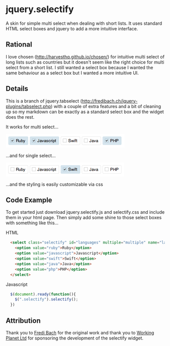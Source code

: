 jquery.selectify
================

A skin for simple multi select when dealing with short lists. It uses standard HTML select boxes and jquery to add a more intuitive interface.

## Rational
I love chosen (http://harvesthq.github.io/chosen/) for intuitive multi select of long lists such as countries but it doesn't seem like the right choice for multi select from a short list. I still wanted a select box because I wanted the same behaviour as a select box but I wanted a more intuitive UI.

## Details
This is a branch of jquery.tabselect (http://fredibach.ch/jquery-plugins/tabselect.php) with a couple of extra features and a bit of cleaning up so my markdown can be exactly as a standard select box and the widget does the rest.

It works for multi select...

![Multi select](https://raw.githubusercontent.com/stevebutterworth/jquery.selectify/master/images/eg1.png)

...and for single select...

![Single select](https://raw.githubusercontent.com/stevebutterworth/jquery.selectify/master/images/eg2.png)

...and the styling is easily customizable via css


## Code Example

To get started just download jquery.selectify.js and selectify.css and include them in your html page. Then simply add some shine to those select boxes with something like this...

HTML

```html
  <select class="selectify" id="languages" multiple="multiple" name="languages">
    <option value="ruby">Ruby</option>
    <option value="javascript">Javascript</option>
    <option value="swift">Swift</option>
    <option value="java">Java</option>
    <option value="php">PHP</option>
  </select>
```

Javascript

```javascript
  $(document).ready(function(){
    $(".selectify").selectify();
  })
```

## Attribution
Thank you to [Fredi Bach](http://fredibach.ch/) for the original work and thank you to [Working Planet Ltd](http://www.workingplanet.co.uk/) for sponsoring the development of the selectify widget.

